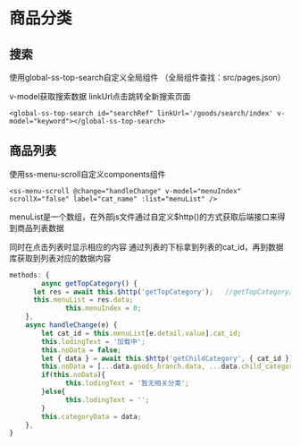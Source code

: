 # 商品分类
## 搜索

使用global-ss-top-search自定义全局组件      （全局组件查找：src/pages.json）

v-model获取搜索数据  linkUrl点击跳转全新搜索页面
```vue
<global-ss-top-search id="searchRef" linkUrl='/goods/search/index' v-model="keyword"></global-ss-top-search>
```

## 商品列表
使用ss-menu-scroll自定义components组件
```vue
<ss-menu-scroll @change="handleChange" v-model="menuIndex" scrollX="false" label="cat_name" :list="menuList" />
```
menuList是一个数组，在外部js文件通过自定义$http()的方式获取后端接口来得到商品列表数据

同时在点击列表时显示相应的内容  通过列表的下标拿到列表的cat_id，再到数据库获取到列表对应的数据内容
```js
methods: {
        async getTopCategory() {
      let res = await this.$http('getTopCategory');   //getTopCategory后端接口
      this.menuList = res.data;
              this.menuIndex = 0;
    },
    async handleChange(e) {
        let cat_id = this.menuList[e.detail.value].cat_id; 
        this.lodingText = '加载中';
        this.noData = false;
        let { data } = await this.$http('getChildCategory', { cat_id });
        this.noData = [...data.goods_branch.data, ...data.child_category].length === 0;
        if(this.noData){
              this.lodingText = '暂无相关分类';
        }else{
              this.lodingText = '';
        }
        this.categoryData = data;
    },
}
```
